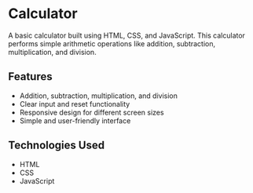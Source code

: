 # Calculator

A basic calculator built using HTML, CSS, and JavaScript. This calculator performs simple arithmetic operations like addition, subtraction, multiplication, and division.

## Features

- Addition, subtraction, multiplication, and division
- Clear input and reset functionality
- Responsive design for different screen sizes
- Simple and user-friendly interface

## Technologies Used

- HTML
- CSS
- JavaScript
